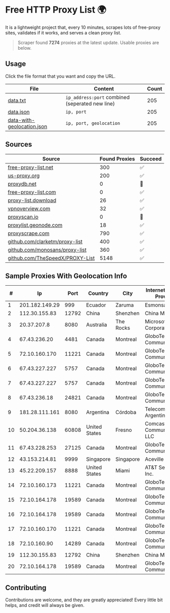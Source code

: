
# Free HTTP Proxy List 🌍

It is a lightweight project that, every 10 minutes, scrapes lots of free-proxy sites, validates if it works, and serves a clean proxy list.


> Scraper found **7274** proxies at the latest update. Usable proxies are below.

## Usage

Click the file format that you want and copy the URL.


|File|Content|Count|
|----|-------|-----|
|[data.txt](https://raw.githubusercontent.com/themiralay/Proxy-List-World/master/data.txt)|`ip_address:port` combined (seperated new line)|205|
|[data.json](https://raw.githubusercontent.com/themiralay/Proxy-List-World/master/data.json)|`ip, port`|205|
|[data-with-geolocation.json](https://raw.githubusercontent.com/themiralay/Proxy-List-World/master/data-with-geolocation.json)|`ip, port, geolocation`|205|

## Sources

|Source|Found Proxies|Succeed|
|------|-------------|-------|
|[free-proxy-list.net](https://free-proxy-list.net)|300|✅|
|[us-proxy.org](https://www.us-proxy.org)|200|✅|
|[proxydb.net](http://proxydb.net)|0|🚫|
|[free-proxy-list.com](https://free-proxy-list.com/?page=&port=&type%5B%5D=http&type%5B%5D=https&up_time=0&search=Search)|0|✅|
|[proxy-list.download](https://www.proxy-list.download/HTTP)|26|✅|
|[vpnoverview.com](https://vpnoverview.com/privacy/anonymous-browsing/free-proxy-servers)|32|✅|
|[proxyscan.io](https://www.proxyscan.io)|0|🚫|
|[proxylist.geonode.com](https://proxylist.geonode.com/api/proxy-list?limit=300&page=1&sort_by=lastChecked&sort_type=desc&protocols=http,https)|18|✅|
|[proxyscrape.com](https://api.proxyscrape.com/v2/?request=displayproxies&protocol=http&timeout=10000&country=all&ssl=all&anonymity=all)|790|✅|
|[github.com/clarketm/proxy-list](https://raw.githubusercontent.com/clarketm/proxy-list/master/proxy-list-raw.txt)|400|✅|
|[github.com/monosans/proxy-list](https://raw.githubusercontent.com/monosans/proxy-list/main/proxies/http.txt)|360|✅|
|[github.com/TheSpeedX/PROXY-List](https://raw.githubusercontent.com/TheSpeedX/PROXY-List/master/http.txt)|5148|✅|


## Sample Proxies With Geolocation Info

|#|Ip|Port|Country|City|Internet Service Provider|
|-|--|----|-------|----|-------------------------|
|1|201.182.149.29|999|Ecuador|Zaruma|Esmonsa S.A.|
|2|112.30.155.83|12792|China|Shenzhen|China Mobile|
|3|20.37.207.8|8080|Australia|The Rocks|Microsoft Corporation|
|4|67.43.236.20|4481|Canada|Montreal|GloboTech Communications|
|5|72.10.160.170|11221|Canada|Montreal|GloboTech Communications|
|6|67.43.227.227|5757|Canada|Montreal|GloboTech Communications|
|7|67.43.227.227|5757|Canada|Montreal|GloboTech Communications|
|8|67.43.236.18|24821|Canada|Montreal|GloboTech Communications|
|9|181.28.111.161|8080|Argentina|Córdoba|Telecom Argentina S.A|
|10|50.204.36.138|60808|United States|Fresno|Comcast Cable Communications, LLC|
|11|67.43.228.253|27125|Canada|Montreal|GloboTech Communications|
|12|43.153.214.81|9999|Singapore|Singapore|Aceville Pte.ltd|
|13|45.22.209.157|8888|United States|Miami|AT&T Services, Inc.|
|14|72.10.160.173|11221|Canada|Montreal|GloboTech Communications|
|15|72.10.164.178|19589|Canada|Montreal|GloboTech Communications|
|16|72.10.164.178|19589|Canada|Montreal|GloboTech Communications|
|17|72.10.160.170|11221|Canada|Montreal|GloboTech Communications|
|18|72.10.160.90|14289|Canada|Montreal|GloboTech Communications|
|19|112.30.155.83|12792|China|Shenzhen|China Mobile|
|20|72.10.164.178|19589|Canada|Montreal|GloboTech Communications|



## Contributing

Contributions are welcome, and they are greatly appreciated! Every
little bit helps, and credit will always be given.

